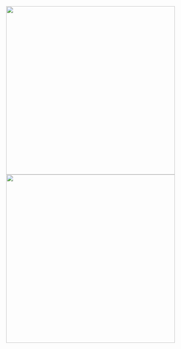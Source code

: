 <div align="center">
 <div>
<a href="https://github.com/vn7n24fzkq/github-profile-summary-cards"> <img height="450em" width="450em" src="http://github-profile-summary-cards.vercel.app/api/cards/stats?username=renannrocha&theme=dark" alt="" /></a>
<a href="https://github.com/vn7n24fzkq/github-profile-summary-cards"> <img height="450em" width="450em" src="http://github-profile-summary-cards.vercel.app/api/cards/repos-per-language?username=renannrocha&theme=dark" alt="" /></a>
</div>
</div>
